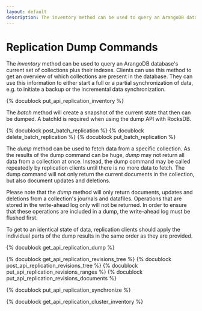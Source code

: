 ```yaml
---
layout: default
description: The inventory method can be used to query an ArangoDB database's current set of collections plus their indexes
---
```

Replication Dump Commands
=========================

The *inventory* method can be used to query an ArangoDB database's current
set of collections plus their indexes. Clients can use this method to get an 
overview of which collections are present in the database. They can use this information
to either start a full or a partial synchronization of data, e.g. to initiate a backup
or the incremental data synchronization.

<!-- arangod/RestHandler/RestReplicationHandler.cpp -->
{% docublock put_api_replication_inventory %}

The *batch* method will create a snapshot of the current state that then can be
dumped. A batchId is required when using the dump API with RocksDB.

{% docublock post_batch_replication %}
{% docublock delete_batch_replication %}
{% docublock put_batch_replication %}

The *dump* method can be used to fetch data from a specific collection. As the
results of the dump command can be huge, *dump* may not return all data from a collection
at once. Instead, the dump command may be called repeatedly by replication clients
until there is no more data to fetch. The dump command will not only return the
current documents in the collection, but also document updates and deletions.

Please note that the *dump* method will only return documents, updates and deletions
from a collection's journals and datafiles. Operations that are stored in the write-ahead
log only will not be returned. In order to ensure that these operations are included
in a dump, the write-ahead log must be flushed first. 

To get to an identical state of data, replication clients should apply the individual
parts of the dump results in the same order as they are provided.

<!-- arangod/RestHandler/RestReplicationHandler.cpp -->
{% docublock get_api_replication_dump %}

<!-- arangod/RestHandler/RestReplicationHandler.cpp -->
{% docublock get_api_replication_revisions_tree %}
{% docublock post_api_replication_revisions_tree %}
{% docublock put_api_replication_revisions_ranges %}
{% docublock put_api_replication_revisions_documents %}

<!-- arangod/RestHandler/RestReplicationHandler.cpp -->
{% docublock put_api_replication_synchronize %}

<!-- arangod/RestHandler/RestReplicationHandler.cpp -->
{% docublock get_api_replication_cluster_inventory %}
